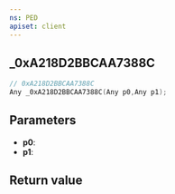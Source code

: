 ```yaml
---
ns: PED
apiset: client
---
```

## _0xA218D2BBCAA7388C

```c
// 0xA218D2BBCAA7388C
Any _0xA218D2BBCAA7388C(Any p0,Any p1);
```


## Parameters
* **p0**:
* **p1**:

## Return value

